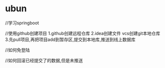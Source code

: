 # ubun<springboot learner>
//学习springboot

//使用github创建项目
1.github创建远程仓库
2.idea创建文件 vcs创建git本地仓库
3.先pull项目,再把项目add到暂存区,提交到本地库,推送到线上数据库

//如何免登陆

//如何回滚已经提交了的数据,但是未推送